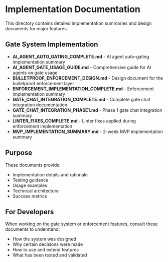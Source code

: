 # Implementation Documentation

This directory contains detailed implementation summaries and design documents for major features.

## Gate System Implementation

- **AI_AGENT_AUTO_GATING_COMPLETE.md** - AI agent auto-gating implementation summary
- **AI_AGENT_GATE_USAGE_GUIDE.md** - Comprehensive guide for AI agents on gate usage
- **BULLETPROOF_ENFORCEMENT_DESIGN.md** - Design document for the bulletproof enforcement layer
- **ENFORCEMENT_IMPLEMENTATION_COMPLETE.md** - Enforcement implementation summary
- **GATE_CHAT_INTEGRATION_COMPLETE.md** - Complete gate chat integration documentation
- **GATE_CHAT_INTEGRATION_PHASE1.md** - Phase 1 gate chat integration summary
- **LINTER_FIXES_COMPLETE.md** - Linter fixes applied during enforcement implementation
- **MVP_IMPLEMENTATION_SUMMARY.md** - 2-week MVP implementation summary

## Purpose

These documents provide:
- Implementation details and rationale
- Testing guidance
- Usage examples
- Technical architecture
- Success metrics

## For Developers

When working on the gate system or enforcement features, consult these documents to understand:
- How the system was designed
- Why certain decisions were made
- How to use and extend features
- What has been tested and validated

